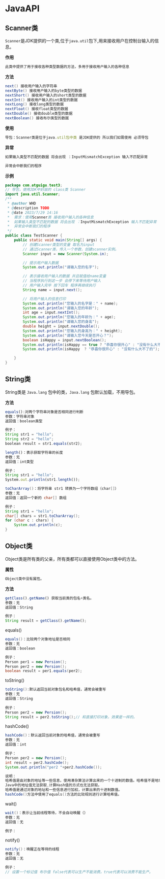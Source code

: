 # JavaAPI

## Scanner类

`Scanner`是JDK提供的一个类,位于`java.util`包下,用来接收用户在控制台输入的信息。

**作用**

```ts
此类中提供了用于接收各种类型数据的方法，多用于接收用户输入的各种信息
```

**方法**

```java
next() 接收用户输入的字符串
nextByte() 接收用户输入的byte类型的数据
nextShort() 接收用户输入的short类型的数据
nextInt() 接收用户输入的int类型的数据
nextLong() 接收long类型的数据
nextFloat() 接收float类型的数据
nextDouble() 接收double类型的数据
nextBoolean() 接收布尔类型的数据
```

**使用**

```ts
导包：Scanner类是位于java.util包中类 是JDK提供的 所以我们如需使用 必须导包 
```

**异常**

```ts
如果输入类型不匹配的数据 将会出现 ：InputMismatchException 输入不匹配异常

异常会中断我们的程序
```

**示例**

```java
package com.atguigu.test3;
// 导包，使用JDK中封装的 class类 Scanner
import java.util.Scanner;
/**
 * @author WHD
 * @description TODO
 * @date 2023/7/29 14:16
 *  需求：使用Scanner类 接收用户输入的各种信息
 *  如果输入类型不匹配的数据 将会出现 ：InputMismatchException 输入不匹配异常
 *  异常会中断我们的程序
 */
public class TestScanner {
    public static void main(String[] args) {
        // 创建Scanner类型的变量 取名为input
        // 通过Scanner类，传入一个参数，创建scanner实例。
        Scanner input = new Scanner(System.in);

        // 提示用户输入数据
        System.out.println("请输入您的名字");

        // 表示接收用户输入的数据 并且赋值给name变量
        // 当程序执行到这一步 会停下来等待用户输入
        // 用户输入完毕 按下回车 程序再继续执行
        String name = input.next();

        // 将用户输入的信息打印
        System.out.println("您输入的名字是：" + name);
        System.out.println("请输入您的年龄");
        int age = input.nextInt();
        System.out.println("您输入的年龄为：" + age);
        System.out.println("请输入您的身高");
        double height = input.nextDouble();
        System.out.println("您输入的身高为：" + height);
        System.out.println("请输入您今天是否开心？");
        boolean isHappy = input.nextBoolean();
        System.out.println(isHappy == true ? "恭喜你很开心" : "没有什么大不了的");
        System.out.println(isHappy  ? "恭喜你很开心" : "没有什么大不了的");

    }
}
```

## String类

String类是 `Java.lang` 包中的类，`Java.lang` 包默认加载，不用导包。

**方法**

```ts
equals():对两个字符串对象是否相同进行判断
参数：字符串对象
返回值：boolean类型

例子：
String str1 = "hello";
String str2 = "hello";
boolean result = str1.equals(str2);
```

```ts
length()：表示获取字符串的长度
参数：无
返回值：int类型

例子：
String str1 = "hello";
System.out.println(str1.length());
```

```java
toCharArray()：将字符串 str1 转换为一个字符数组（char[]）
参数：无
返回值：返回一个新的 char[] 数组

例子：
String str1 = "hello";
char[] chars = str1.toCharArray();
for (char c : chars) {
    System.out.println(c);
}
```



## Object类

Object类是所有类的父亲，所有类都可以直接使用Object类中的方法。

**属性**

```java
Object类中没有属性。
```

**方法**

```ts
getClass().getName() 获取当前类的包名+类名。
参数：无
返回值：String

例子：
String result = getClass().getName();
```

equals()

```java
equals()：比较两个对象地址是否相同
参数：无
返回值：boolean

例子：
Person per1 = new Persion();
Person per2 = new Persion();
boolean result = per1.equals(per2);
```

toString()

```java
toString():默认返回当前对象包名和哈希值，通常会被重写
参数：无
返回值：String
    
例子：
Person per2 = new Persion();
String result = per2.toString();// 和直接打印对象，效果是一样的。
```

hashCode()

```java
hashCode()：默认返回当前对象的哈希值，通常会被重写
参数：无
返回值：int

例子：
Person per2 = new Persion();
int result = per2.hashCode();
System.out.println("per2 "+per2.hashCode());

说明：
哈希值是由对象的地址等一些信息，使用凑杂算法计算出来的一个十进制的数值。哈希值不是地址值。
Java中的地址值无法获取,计算Hash值的方式也无法获取。
哈希值是通过对象的地址和一些信息进行加权，计算出来的十进制数值。
hashCode()方法中使用了equals()方法的比较规则进行计算哈希值。
```

wait()

```java
wait()：表示让当前线程等待，不会自动唤醒（）
参数：无
返回值：无

例子：

```

notify()

```java
notify()：唤醒正在等待的线程
参数：无
返回值：无

例子：
// 设置一个标记值 布尔值 false代表可以生产不能消费。true代表可以消费不能生产。
```

